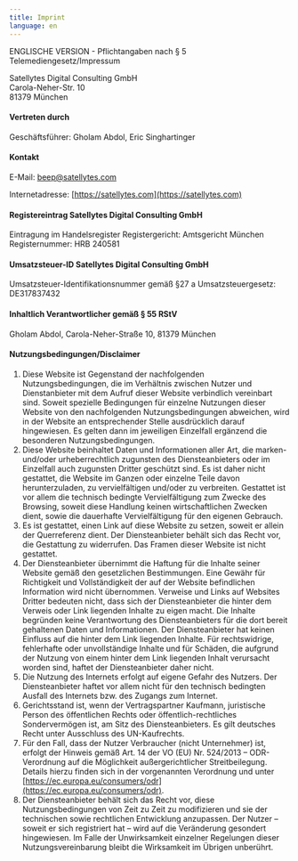 ```yaml
---
title: Imprint
language: en
---
```


ENGLISCHE VERSION - Pflichtangaben nach § 5 Telemediengesetz/Impressum

Satellytes Digital Consulting GmbH<br>
Carola-Neher-Str. 10<br>
81379 München

#### Vertreten durch

Geschäftsführer: Gholam Abdol, Eric Singhartinger

#### Kontakt

E-Mail: [beep@satellytes.com](mailto:beep@satellytes.com)

Internetadresse: [https://satellytes.com](https://satellytes.com)

#### Registereintrag Satellytes Digital Consulting GmbH

Eintragung im Handelsregister Registergericht: Amtsgericht München Registernummer: HRB 240581

#### Umsatzsteuer-ID Satellytes Digital Consulting GmbH

Umsatzsteuer-Identifikationsnummer gemäß §27 a Umsatzsteuergesetz: DE317837432

#### Inhaltlich Verantwortlicher gemäß § 55 RStV

Gholam Abdol, Carola-Neher-Straße 10, 81379 München

#### Nutzungsbedingungen/Disclaimer

1. Diese Website ist Gegenstand der nachfolgenden Nutzungsbedingungen, die im Verhältnis zwischen Nutzer und
   Dienstanbieter mit dem Aufruf dieser Website verbindlich vereinbart sind. Soweit spezielle Bedingungen für einzelne
   Nutzungen dieser Website von den nachfolgenden Nutzungsbedingungen abweichen, wird in der Website an entsprechender
   Stelle ausdrücklich darauf hingewiesen. Es gelten dann im jeweiligen Einzelfall ergänzend die besonderen
   Nutzungsbedingungen.
2. Diese Website beinhaltet Daten und Informationen aller Art, die marken- und/oder urheberrechtlich zugunsten des
   Diensteanbieters oder im Einzelfall auch zugunsten Dritter geschützt sind. Es ist daher nicht gestattet, die Website
   im Ganzen oder einzelne Teile davon herunterzuladen, zu vervielfältigen und/oder zu verbreiten. Gestattet ist vor
   allem die technisch bedingte Vervielfältigung zum Zwecke des Browsing, soweit diese Handlung keinen wirtschaftlichen
   Zwecken dient, sowie die dauerhafte Vervielfältigung für den eigenen Gebrauch.
3. Es ist gestattet, einen Link auf diese Website zu setzen, soweit er allein der Querreferenz dient. Der
   Diensteanbieter behält sich das Recht vor, die Gestattung zu widerrufen. Das Framen dieser Website ist nicht
   gestattet.
4. Der Diensteanbieter übernimmt die Haftung für die Inhalte seiner Website gemäß den gesetzlichen Bestimmungen. Eine
   Gewähr für Richtigkeit und Vollständigkeit der auf der Website befindlichen Information wird nicht übernommen.
   Verweise und Links auf Websites Dritter bedeuten nicht, dass sich der Diensteanbieter die hinter dem Verweis oder
   Link liegenden Inhalte zu eigen macht. Die Inhalte begründen keine Verantwortung des Diensteanbieters für die dort
   bereit gehaltenen Daten und Informationen. Der Diensteanbieter hat keinen Einfluss auf die hinter dem Link liegenden
   Inhalte. Für rechtswidrige, fehlerhafte oder unvollständige Inhalte und für Schäden, die aufgrund der Nutzung von
   einem hinter dem Link liegenden Inhalt verursacht worden sind, haftet der Diensteanbieter daher nicht.
5. Die Nutzung des Internets erfolgt auf eigene Gefahr des Nutzers. Der Diensteanbieter haftet vor allem nicht für den
   technisch bedingten Ausfall des Internets bzw. des Zugangs zum Internet.
6. Gerichtsstand ist, wenn der Vertragspartner Kaufmann, juristische Person des öffentlichen Rechts oder
   öffentlich-rechtliches Sondervermögen ist, am Sitz des Diensteanbieters. Es gilt deutsches Recht unter Ausschluss des
   UN-Kaufrechts.
7. Für den Fall, dass der Nutzer Verbraucher (nicht Unternehmer) ist, erfolgt der Hinweis gemäß Art. 14 der VO (EU) Nr.
   524/2013 – ODR-Verordnung auf die Möglichkeit außergerichtlicher Streitbeilegung. Details hierzu finden sich in der
   vorgenannten Verordnung und unter [https://ec.europa.eu/consumers/odr](https://ec.europa.eu/consumers/odr).
8. Der Diensteanbieter behält sich das Recht vor, diese Nutzungsbedingungen von Zeit zu Zeit zu modifizieren und sie der
   technischen sowie rechtlichen Entwicklung anzupassen. Der Nutzer – soweit er sich registriert hat – wird auf die
   Veränderung gesondert hingewiesen. Im Falle der Unwirksamkeit einzelner Regelungen dieser Nutzungsvereinbarung bleibt
   die Wirksamkeit im Übrigen unberührt.